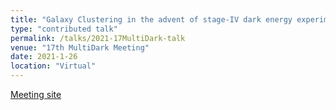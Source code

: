 ```yaml
---
title: "Galaxy Clustering in the advent of stage-IV dark energy experiments: the importance of the Galaxy-Halo connection"
type: "contributed talk"
permalink: /talks/2021-17MultiDark-talk
venue: "17th MultiDark Meeting"
date: 2021-1-26
location: "Virtual"
---
```


[Meeting site](https://workshops.ift.uam-csic.es/multidark17)
